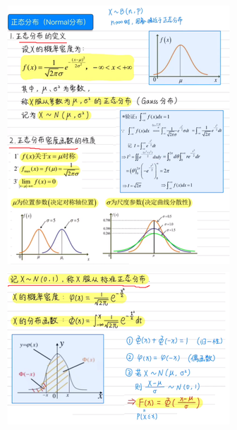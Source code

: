 ![](../photo/Pasted%20image%2020240423153852.png)

![](../photo/Pasted%20image%2020240423154130.png)
